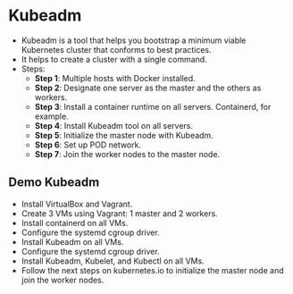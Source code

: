 # Kubeadm

- Kubeadm is a tool that helps you bootstrap a minimum viable Kubernetes cluster that conforms to best practices.
- It helps to create a cluster with a single command.
- Steps:
  - **Step 1**: Multiple hosts with Docker installed.
  - **Step 2**: Designate one server as the master and the others as workers.
  - **Step 3**: Install a container runtime on all servers. Containerd, for example.
  - **Step 4**: Install Kubeadm tool on all servers.
  - **Step 5**: Initialize the master node with Kubeadm.
  - **Step 6**: Set up POD network.
  - **Step 7**: Join the worker nodes to the master node.

## Demo Kubeadm

- Install VirtualBox and Vagrant.
- Create 3 VMs using Vagrant: 1 master and 2 workers.
- Install containerd on all VMs.
- Configure the systemd cgroup driver.
- Install Kubeadm on all VMs.
- Configure the systemd cgroup driver.
- Install Kubeadm, Kubelet, and Kubectl on all VMs.
- Follow the next steps on kubernetes.io to initialize the master node and join the worker nodes.
